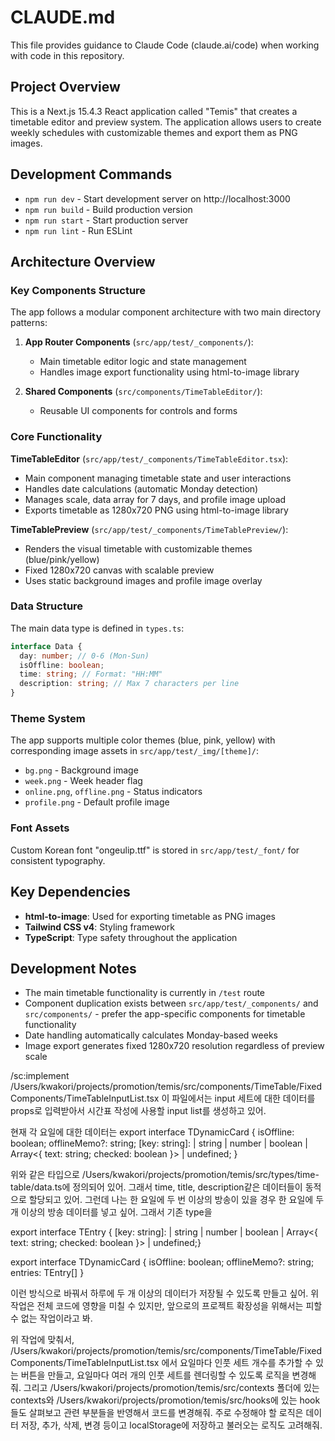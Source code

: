 # CLAUDE.md

This file provides guidance to Claude Code (claude.ai/code) when working with code in this repository.

## Project Overview

This is a Next.js 15.4.3 React application called "Temis" that creates a timetable editor and preview system. The application allows users to create weekly schedules with customizable themes and export them as PNG images.

## Development Commands

- `npm run dev` - Start development server on http://localhost:3000
- `npm run build` - Build production version
- `npm run start` - Start production server
- `npm run lint` - Run ESLint

## Architecture Overview

### Key Components Structure

The app follows a modular component architecture with two main directory patterns:

1. **App Router Components** (`src/app/test/_components/`):

   - Main timetable editor logic and state management
   - Handles image export functionality using html-to-image library

2. **Shared Components** (`src/components/TimeTableEditor/`):
   - Reusable UI components for controls and forms

### Core Functionality

**TimeTableEditor** (`src/app/test/_components/TimeTableEditor.tsx`):

- Main component managing timetable state and user interactions
- Handles date calculations (automatic Monday detection)
- Manages scale, data array for 7 days, and profile image upload
- Exports timetable as 1280x720 PNG using html-to-image library

**TimeTablePreview** (`src/app/test/_components/TimeTablePreview/`):

- Renders the visual timetable with customizable themes (blue/pink/yellow)
- Fixed 1280x720 canvas with scalable preview
- Uses static background images and profile image overlay

### Data Structure

The main data type is defined in `types.ts`:

```typescript
interface Data {
  day: number; // 0-6 (Mon-Sun)
  isOffline: boolean;
  time: string; // Format: "HH:MM"
  description: string; // Max 7 characters per line
}
```

### Theme System

The app supports multiple color themes (blue, pink, yellow) with corresponding image assets in `src/app/test/_img/[theme]/`:

- `bg.png` - Background image
- `week.png` - Week header flag
- `online.png`, `offline.png` - Status indicators
- `profile.png` - Default profile image

### Font Assets

Custom Korean font "ongeulip.ttf" is stored in `src/app/test/_font/` for consistent typography.

## Key Dependencies

- **html-to-image**: Used for exporting timetable as PNG images
- **Tailwind CSS v4**: Styling framework
- **TypeScript**: Type safety throughout the application

## Development Notes

- The main timetable functionality is currently in `/test` route
- Component duplication exists between `src/app/test/_components/` and `src/components/` - prefer the app-specific components for timetable functionality
- Date handling automatically calculates Monday-based weeks
- Image export generates fixed 1280x720 resolution regardless of preview scale

/sc:implement /Users/kwakori/projects/promotion/temis/src/components/TimeTable/FixedComponents/TimeTableInputList.tsx 이 파일에서는 input 세트에 대한 데이터를 props로 입력받아서 시간표 작성에 사용할 input list를 생성하고 있어.

현재 각 요일에 대한 데이터는
export interface TDynamicCard {
isOffline: boolean;
offlineMemo?: string;
[key: string]:
| string
| number
| boolean
| Array<{ text: string; checked: boolean }>
| undefined;
}

위와 같은 타입으로 /Users/kwakori/projects/promotion/temis/src/types/time-table/data.ts에 정의되어 있어. 그래서 time, title, description같은 데이터들이 동적으로 할당되고 있어.
그런데 나는 한 요일에 두 번 이상의 방송이 있을 경우 한 요일에 두 개 이상의 방송 데이터를 넣고 싶어.
그래서 기존 type을

export interface TEntry {
[key: string]:
| string
| number
| boolean
| Array<{ text: string; checked: boolean }>
| undefined;}

export interface TDynamicCard {
isOffline: boolean;
offlineMemo?: string;
entries: TEntry[]
}

이런 방식으로 바꿔서 하루에 두 개 이상의 데이터가 저장될 수 있도록 만들고 싶어.
위 작업은 전체 코드에 영향을 미칠 수 있지만, 앞으로의 프로젝트 확장성을 위해서는 피할 수 없는 작업이라고 봐.

위 작업에 맞춰서, /Users/kwakori/projects/promotion/temis/src/components/TimeTable/FixedComponents/TimeTableInputList.tsx 에서 요일마다 인풋 세트 개수를 추가할 수 있는 버튼을 만들고, 요일마다 여러 개의 인풋 세트를 렌더링할 수 있도록 로직을 변경해줘. 그리고 /Users/kwakori/projects/promotion/temis/src/contexts 폴더에 있는 contexts와 /Users/kwakori/projects/promotion/temis/src/hooks에 있는 hook들도 살펴보고 관련 부분들을 반영해서 코드를 변경해줘. 주로 수정해야 할 로직은 데이터 저장, 추가, 삭제, 변경 등이고 localStorage에 저장하고 불러오는 로직도 고려해줘.
